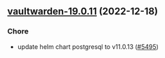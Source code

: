 

## [vaultwarden-19.0.11](https://github.com/truecharts/charts/compare/vaultwarden-19.0.10...vaultwarden-19.0.11) (2022-12-18)

### Chore

- update helm chart postgresql to v11.0.13 ([#5495](https://github.com/truecharts/charts/issues/5495))
  
  